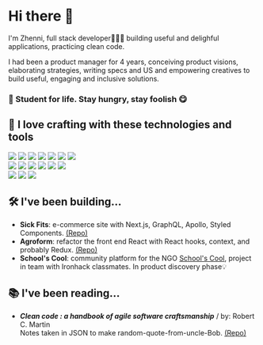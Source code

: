 # Hi there 👋

I'm Zhenni, full stack developer👩🏻‍💻 building useful and delighful applications, practicing clean code.

I had been a product manager for 4 years, conceiving product visions, elaborating strategies, writing specs and US and empowering creatives to build useful, engaging and inclusive solutions.

### 🌟 Student for life. Stay hungry, stay foolish 😋

## 👾 I love crafting with these technologies and tools
![](https://img.shields.io/badge/JavaScript-informational?style=flat&logo=JavaScript&logoColor=ColorName&color=black)
![](https://img.shields.io/badge/TypeScript-informational?style=flat&logo=TypeScript&logoColor=ColorName&color=black)
![](https://img.shields.io/badge/React-informational?style=flat&logo=react&logoColor=ColorName&color=black)
![](https://img.shields.io/badge/Node.js-informational?style=flat&logo=Node.js&logoColor=ColorName&color=black)
![](https://img.shields.io/badge/Express-informational?style=flat&logo=Express&logoColor=ColorName&color=black)
![](https://img.shields.io/badge/MongoDB-informational?style=flat&logo=MongoDB&logoColor=ColorName&color=black)
![](https://img.shields.io/badge/GraphQL-informational?style=flat&logo=graphql&logoColor=ColorName&color=black)
<br/>
![](https://img.shields.io/badge/CSS-informational?style=flat&logo=css3&logoColor=ColorName&color=black)
![](https://img.shields.io/badge/Sass-informational?style=flat&logo=Sass&logoColor=ColorName&color=black)
![](https://img.shields.io/badge/Jasmine-informational?style=flat&logo=Jasmine&logoColor=ColorName&color=black)
![](https://img.shields.io/badge/Jest-informational?style=flat&logo=jest&logoColor=ColorName&color=black)
![](https://img.shields.io/badge/figma-informational?style=flat&logo=figma&logoColor=ColorName&color=black)
![](https://img.shields.io/badge/Accessibility-informational?style=flat&logo=Accessibility&logoColor=ColorName&color=black)
<br/>
![](https://img.shields.io/badge/NPM-informational?style=flat&logo=npm&logoColor=ColorName&color=black)
![](https://img.shields.io/badge/Postman-informational?style=flat&logo=Postman&logoColor=ColorName&color=black)
![](https://img.shields.io/badge/heroku-informational?style=flat&logo=heroku&logoColor=ColorName&color=black)

## 🛠️ I've been building...
* **Sick Fits**: e-commerce site with Next.js, GraphQL, Apollo, Styled Components. [(Repo)](https://github.com/Jennie-QIAN/clean-code-quotes)
* **Agroform**: refactor the front end React with React hooks, context, and probably Redux. [(Repo)](https://github.com/Jennie-QIAN/clean-code-quotes)
* **School's Cool**: community platform for the NGO [School's Cool](https://www.schoolscool.nl/), project in team with Ironhack classmates. In product discovery phase💡

## 📚 I've been reading...
* **_Clean code : a handbook of agile software craftsmanship_** / by: Robert C. Martin <br/>
Notes taken in JSON to make random-quote-from-uncle-Bob. [(Repo)](https://github.com/Jennie-QIAN/clean-code-quotes)
